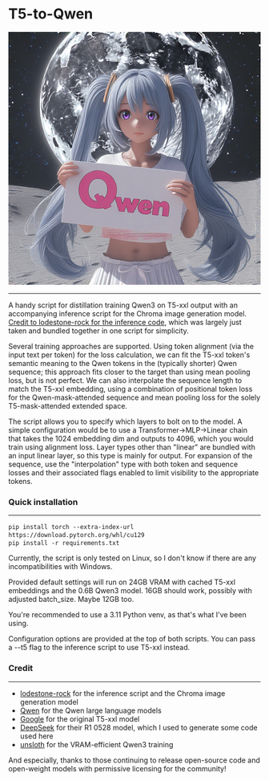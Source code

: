 # T5-to-Qwen

![Qwen](1000+11000_teacher_5taw_15e5proj.png)

---

A handy script for distillation training Qwen3 on T5-xxl output with an accompanying inference script for the Chroma image generation model. [Credit to lodestone-rock for the inference code](https://github.com/lodestone-rock/flow/tree/master), which was largely just taken and bundled together in one script for simplicity.

Several training approaches are supported. Using token alignment (via the input text per token) for the loss calculation, we can fit the T5-xxl token's semantic meaning to the Qwen tokens in the (typically shorter) Qwen sequence; this approach fits closer to the target than using mean pooling loss, but is not perfect. We can also interpolate the sequence length to match the T5-xxl embedding, using a combination of positional token loss for the Qwen-mask-attended sequence and mean pooling loss for the solely T5-mask-attended extended space.

The script allows you to specify which layers to bolt on to the model. A simple configuration would be to use a Transformer->MLP->Linear chain that takes the 1024 embedding dim and outputs to 4096, which you would train using alignment loss. Layer types other than "linear" are bundled with an input linear layer, so this type is mainly for output. For expansion of the sequence, use the "interpolation" type with both token and sequence losses and their associated flags enabled to limit visibility to the appropriate tokens.

### Quick installation
---
```
pip install torch --extra-index-url https://download.pytorch.org/whl/cu129
pip install -r requirements.txt
```
Currently, the script is only tested on Linux, so I don't know if there are any incompatibilities with Windows.

Provided default settings will run on 24GB VRAM with cached T5-xxl embeddings and the 0.6B Qwen3 model. 16GB should work, possibly with adjusted batch_size. Maybe 12GB too.

You're recommended to use a 3.11 Python venv, as that's what I've been using. 

Configuration options are provided at the top of both scripts. You can pass a --t5 flag to the inference script to use T5-xxl instead.

### Credit
---
- [lodestone-rock](https://huggingface.co/lodestones) for the inference script and the Chroma image generation model
- [Qwen](https://huggingface.co/Qwen) for the Qwen large language models
- [Google](https://huggingface.co/google) for the original T5-xxl model
- [DeepSeek](https://huggingface.co/deepseek-ai) for their R1 0528 model, which I used to generate some code used here
- [unsloth](https://huggingface.co/unsloth) for the VRAM-efficient Qwen3 training

And especially, thanks to those continuing to release open-source code and open-weight models with permissive licensing for the community!

